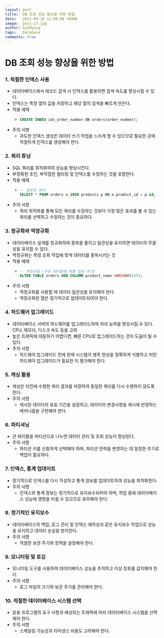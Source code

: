 ```yaml
---
layout:	post
title:  DB 조회 성능 향상을 위한 방법
date:   2023-09-16 12:06:00 +0900
image:  post-17.jpg
author: GyuMyung
tags:   Database
comments: true
---
```


# DB 조회 성능 향상을 위한 방법

### 1. 적절한 인덱스 사용
* 데이터베이스에서 레코드 검색 시 인덱스를 활용하면 검색 속도를 향상시킬 수 있다.
* 인덱스는 특정 열의 값을 저장하고 해당 열의 검색을 빠르게 만든다.
* 적용 예제
    * ```sql
      CREATE INDEX idx_order_number ON orders(order_number);
      ```
* 주의 사항
    * 과도한 인덱스 생성은 데이터 쓰기 작업을 느리게 할 수 있으므로 필요한 곳에 적절하게 인덱스를 생성해야 한다.
### 2. 쿼리 튜닝
* SQL 쿼리를 최적화하여 성능을 향상시킨다.
* 부정확한 조인, 부적절한 필터링 및 인덱스를 수정하는 것을 포함한다.
* 적용 예제
    * ```sql
      -- 잘못된 쿼리
      SELECT * FROM orders o JOIN products p ON o.product_id = p.id;
      ```
* 주의 사항
    * 쿼리 최적화를 통해 모든 쿼리를 수정하는 것보다 가장 많은 효과를 볼 수 있는 쿼리를 선택하고 수정하는 것이 중요하다.
### 3. 정규화와 역정규화
* 데이터베이스 설계를 정규화하여 중복을 줄이고 일관성을 유지하면 데이터의 무결성을 유지할 수 있다.
* 역정규화는 특정 조회 작업에 맞게 데이터를 중복시키는 것
* 적용 예제
    * ```sql
      -- 역정규화 (주문 테이블에 제품 정보 추가)
      ALTER TABLE orders ADD COLUMN product_name VARCHAR(255);
      ```
* 주의 사항
    * 역정규화를 사용할 때 데이터 일관성을 유지해야 한다.
    * 역정규화된 열은 정기적으로 업데이트되어야 한다.
### 4. 하드웨어 업그레이드
* 데이터베이스 서버의 하드웨어를 업그레이드하여 처리 능력을 향상시킬 수 있다. CPU, 메모리, 디스크 속도 등을 고려
* 높은 트래픽에 대응하기 어렵다면, 빠른 CPU로 업그레이드하는 것이 도움이 될 수 있다.
* 주의 사항
    * 하드웨어 업그레이드 전에 현재 시스템의 병목 현상을 정확하게 식별하고 어떤 하드웨어 업그레이드가 필요한 지 평가해야 한다.
### 5. 캐싱 활용
* 캐싱은 이전에 수행한 쿼리 결과를 저장하여 동일한 쿼리를 다시 수행하지 않도록 한다.
* 주의 사항
    * 캐시된 데이터의 유효 기간을 설정하고, 데이터의 변경사항을 캐시에 반영하는 메커니즘을 구현해야 한다.
### 6. 파티셔닝
* 큰 테이블을 파티션으로 나누면 데이터 관리 및 조회 성능이 향상된다.
* 주의 사항
    * 파티션 키를 신중하게 선택해야 하며, 파티션 전략을 변경하는 데 일정한 주기로 백업이 필요하다.
### 7. 인덱스, 통계 업데이트
* 정기적으로 인덱스를 다시 작성하고 통계 정보를 업데이트하여 성능을 최적화한다.
* 주의 사항
    * 인덱스와 통계 정보는 정기적으로 유지보수되어야 하며, 작업 중에 데이터베이스 성능에 영향을 미칠 수 있으므로 유의해야 한다.
### 8. 정기적인 유지보수
* 데이터베이스의 백업, 로그 관리 및 인덱스 재작성과 같은 유지보수 작업으로 성능을 유지하고 데이터 손실을 방지한다.
* 주의 사항
    * 적절한 보관 주기와 정책을 설정해야 한다.
### 9. 모니터링 및 로깅
* 모니터링 도구를 사용하여 데이터베이스 성능을 추적하고 이상 징후를 감지해야 한다.
* 주의 사항
    * 로그 파일의 크기와 보관 주기를 관리해야 한다.
### 10. 적절한 데이터베이스 시스템 선택
* 응용 프로그램의 요구 사항과 예상되는 트래픽에 따라 데이터베이스 시스템을 선택해야 한다.
* 주의 사항
    * 스케일링 가능성과 라이센스 비용도 고려해야 한다.

